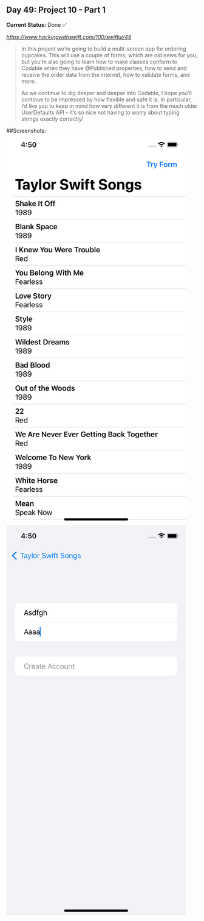 

## Day 49: Project 10 - Part 1

**Current Status:**  Done ✅

*https://www.hackingwithswift.com/100/swiftui/49*

>In this project we’re going to build a multi-screen app for ordering cupcakes. This will use a couple of forms, which are old news for you, but you’re also going to learn how to make classes conform to Codable when they have @Published properties, how to send and receive the order data from the internet, how to validate forms, and more.
>
>As we continue to dig deeper and deeper into Codable, I hope you’ll continue to be impressed by how flexible and safe it is. In particular, I’d like you to keep in mind how very different it is from the much older UserDefaults API – it’s so nice not having to worry about typing strings exactly correctly!


##Screenshots:
![App-Screenshot](documentation/1.png)
![App-Screenshot](documentation/2.png)
